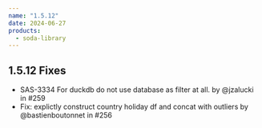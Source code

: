 ```yaml
---
name: "1.5.12"
date: 2024-06-27
products:
  - soda-library
---
```


## 1.5.12 Fixes

* SAS-3334 For duckdb do not use database as filter at all. by @jzalucki in #259
* Fix: explictly construct country holiday df and concat with outliers by @bastienboutonnet in #256
